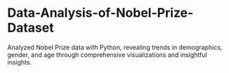 # Data-Analysis-of-Nobel-Prize-Dataset
 Analyzed Nobel Prize data with Python, revealing trends in demographics, gender, and age through comprehensive visualizations and insightful insights.
